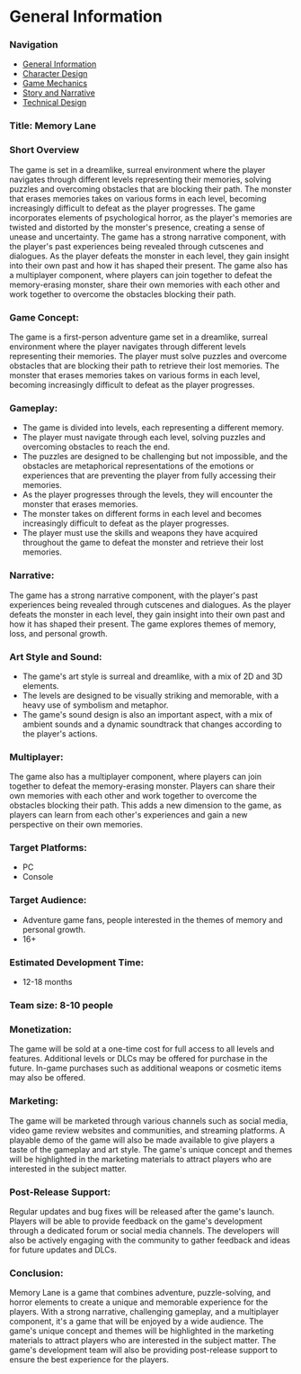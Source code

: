 # General Information
### Navigation
- [General Information](https://github.com/Alqw/action-adventure-docs/blob/main/README.md)
- [Character Design](https://github.com/Alqw/action-adventure-docs/blob/main/Character%20Design.md)
- [Game Mechanics](https://github.com/Alqw/action-adventure-docs/blob/main/Game%20Mechanics.md)
- [Story and Narrative](https://github.com/Alqw/action-adventure-docs/blob/main/Story%20and%20Narrative.md)
- [Technical Design](https://github.com/Alqw/action-adventure-docs/blob/main/Technical%20Design.md)

### Title: Memory Lane

### Short Overview
The game is set in a dreamlike, surreal environment where the player navigates through different levels representing their memories, solving puzzles and overcoming obstacles that are blocking their path. The monster that erases memories takes on various forms in each level, becoming increasingly difficult to defeat as the player progresses. The game incorporates elements of psychological horror, as the player's memories are twisted and distorted by the monster's presence, creating a sense of unease and uncertainty. The game has a strong narrative component, with the player's past experiences being revealed through cutscenes and dialogues. As the player defeats the monster in each level, they gain insight into their own past and how it has shaped their present. The game also has a multiplayer component, where players can join together to defeat the memory-erasing monster, share their own memories with each other and work together to overcome the obstacles blocking their path.

### Game Concept:
The game is a first-person adventure game set in a dreamlike, surreal environment where the player navigates through different levels representing their memories. The player must solve puzzles and overcome obstacles that are blocking their path to retrieve their lost memories. The monster that erases memories takes on various forms in each level, becoming increasingly difficult to defeat as the player progresses.

### Gameplay:
- The game is divided into levels, each representing a different memory.
- The player must navigate through each level, solving puzzles and overcoming obstacles to reach the end.
- The puzzles are designed to be challenging but not impossible, and the obstacles are metaphorical representations of the emotions or experiences that are preventing the player from fully accessing their memories.
- As the player progresses through the levels, they will encounter the monster that erases memories.
- The monster takes on different forms in each level and becomes increasingly difficult to defeat as the player progresses.
- The player must use the skills and weapons they have acquired throughout the game to defeat the monster and retrieve their lost memories.

### Narrative:
The game has a strong narrative component, with the player's past experiences being revealed through cutscenes and dialogues. As the player defeats the monster in each level, they gain insight into their own past and how it has shaped their present. The game explores themes of memory, loss, and personal growth.

### Art Style and Sound:
- The game's art style is surreal and dreamlike, with a mix of 2D and 3D elements.
- The levels are designed to be visually striking and memorable, with a heavy use of symbolism and metaphor.
- The game's sound design is also an important aspect, with a mix of ambient sounds and a dynamic soundtrack that changes according to the player's actions.

### Multiplayer:
The game also has a multiplayer component, where players can join together to defeat the memory-erasing monster. Players can share their own memories with each other and work together to overcome the obstacles blocking their path. This adds a new dimension to the game, as players can learn from each other's experiences and gain a new perspective on their own memories.

### Target Platforms: 
- PC
- Console

### Target Audience:
- Adventure game fans, people interested in the themes of memory and personal growth.
- 16+

### Estimated Development Time:
- 12-18 months

### Team size: 8-10 people

### Monetization:
The game will be sold at a one-time cost for full access to all levels and features. Additional levels or DLCs may be offered for purchase in the future. In-game purchases such as additional weapons or cosmetic items may also be offered.

### Marketing:
The game will be marketed through various channels such as social media, video game review websites and communities, and streaming platforms. A playable demo of the game will also be made available to give players a taste of the gameplay and art style. The game's unique concept and themes will be highlighted in the marketing materials to attract players who are interested in the subject matter.

### Post-Release Support:
Regular updates and bug fixes will be released after the game's launch. Players will be able to provide feedback on the game's development through a dedicated forum or social media channels. The developers will also be actively engaging with the community to gather feedback and ideas for future updates and DLCs.

### Conclusion:
Memory Lane is a game that combines adventure, puzzle-solving, and horror elements to create a unique and memorable experience for the players. With a strong narrative, challenging gameplay, and a multiplayer component, it's a game that will be enjoyed by a wide audience. The game's unique concept and themes will be highlighted in the marketing materials to attract players who are interested in the subject matter. The game's development team will also be providing post-release support to ensure the best experience for the players.